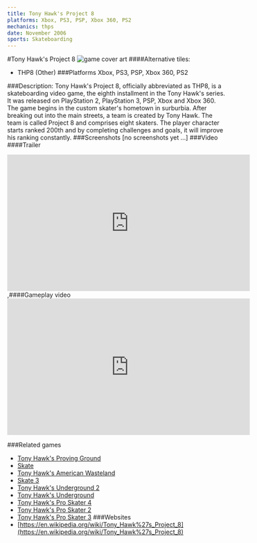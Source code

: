 ```yaml
---
title: Tony Hawk's Project 8
platforms: Xbox, PS3, PSP, Xbox 360, PS2
mechanics: thps
date: November 2006
sports: Skateboarding
---
```

#Tony Hawk's Project 8
![game cover art](//images.igdb.com/igdb/image/upload/t_cover_big/l9wezjeh66l6ltjbsxer.jpg "Logo Title Text 1")
####Alternative tiles:
* THP8 (Other)
###Platforms
Xbox, PS3, PSP, Xbox 360, PS2

###Description:
Tony Hawk's Project 8, officially abbreviated as THP8, is a skateboarding video game, the eighth installment in the Tony Hawk's series. It was released on PlayStation 2, PlayStation 3, PSP, Xbox and Xbox 360. 
The game begins in the custom skater's hometown in surburbia. After breaking out into the main streets, a team is created by Tony Hawk. The team is called Project 8 and comprises eight skaters. The player character starts ranked 200th and by completing challenges and goals, it will improve his ranking constantly.
###Screenshots
[no screenshots yet ...]
###Video
####Trailer

<iframe width="560" height="315" src="https://www.youtube.com/embed/L_0Wt1ytUoQ" frameborder="0" allowfullscreen></iframe>
,####Gameplay video

<iframe width="560" height="315" src="https://www.youtube.com/embed/I0XkYK3kPSA" frameborder="0" allowfullscreen></iframe>

###Related games
* [Tony Hawk's Proving Ground](/games/tony-hawk-s-proving-ground-2700/)
* [Skate](/games/skate-2585/)
* [Tony Hawk's American Wasteland](/games/tony-hawk-s-american-wasteland-7219/)
* [Skate 3](/games/skate-3-2587/)
* [Tony Hawk's Underground 2](/games/tony-hawk-s-underground-2-2699/)
* [Tony Hawk's Underground](/games/tony-hawk-s-underground-2698/)
* [Tony Hawk's Pro Skater 4](/games/tony-hawk-s-pro-skater-4-915/)
* [Tony Hawk's Pro Skater 2](/games/tony-hawk-s-pro-skater-2-913/)
* [Tony Hawk's Pro Skater 3](/games/tony-hawk-s-pro-skater-3-914/)
###Websites
* [https://en.wikipedia.org/wiki/Tony_Hawk%27s_Project_8](https://en.wikipedia.org/wiki/Tony_Hawk%27s_Project_8)
